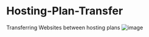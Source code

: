# Hosting-Plan-Transfer
Transferring Websites between hosting plans
![image](https://github.com/user-attachments/assets/6ac494a2-2adc-4079-b640-8d6b6d4a90ef)
